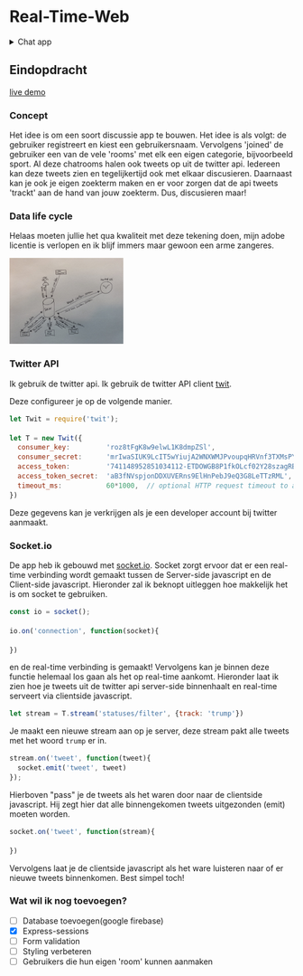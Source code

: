 # Real-Time-Web

<details>
  <summary> Chat app</summary>
  In week 1 was het de bedoeling een chat app te bouwen. Dit is goed gelukt en ik heb hierbij een basis gelegd voor mijn Eindopdracht.
</details>

## Eindopdracht
[live demo](https://final-assignment-zarjxmiosj.now.sh/login)

### Concept
Het idee is om een soort discussie app te bouwen. Het idee is als volgt: de gebruiker registreert en kiest een gebruikersnaam. Vervolgens 'joined' de gebruiker een van de vele 'rooms' met elk een eigen categorie, bijvoorbeeld sport. Al deze chatrooms halen ook tweets op uit de twitter api. Iedereen kan deze tweets zien en tegelijkertijd ook met elkaar discusieren. Daarnaast kan je ook je eigen zoekterm maken en er voor zorgen dat de api tweets 'trackt' aan de hand van jouw zoekterm. Dus, discusieren maar!

### Data life cycle
Helaas moeten jullie het qua kwaliteit met deze tekening doen, mijn adobe licentie is verlopen en ik blijf immers maar gewoon een arme zangeres.

<img src="https://github.com/japgroevemaker/real-time-web-1819/blob/master/Final-assignment/img/data_life_cycle.jpg" width="40%"/>

### Twitter API
Ik gebruik de twitter api. Ik gebruik de twitter API client [twit](https://www.npmjs.com/package/twit).

Deze configureer je op de volgende manier.
```js
let Twit = require('twit');

let T = new Twit({
  consumer_key:         'roz8tFgK8w9elwL1K8dmpZSl',
  consumer_secret:      'mrIwaSIUK9LcIT5wYiujA2WNXWMJPvoupqHRVnf3TXMsPY78',
  access_token:         '741148952851034112-ETDOWGB8P1fkOLcf02Y28szagRBSs',
  access_token_secret:  'aB3fNVspjonDDXUVERns9ElHnPebJ9eQ3G8LeTTzRML',
  timeout_ms:           60*1000,  // optional HTTP request timeout to apply to all requests.
})
```
Deze gegevens kan je verkrijgen als je een developer account bij twitter aanmaakt.

### Socket.io
De app heb ik gebouwd met [socket.io](https://socket.io/). Socket zorgt ervoor dat er een real-time verbinding wordt gemaakt tussen de Server-side javascript en de Client-side javascript. Hieronder zal ik beknopt uitleggen hoe makkelijk het is om socket te gebruiken.

```js
const io = socket();

io.on('connection', function(socket){

})
```
en de real-time verbinding is gemaakt! Vervolgens kan je binnen deze functie helemaal los gaan als het op real-time aankomt. Hieronder laat ik zien hoe je tweets uit de twitter api server-side binnenhaalt en real-time serveert via clientside javascript.


```js
let stream = T.stream('statuses/filter', {track: 'trump'})
```
Je maakt een nieuwe stream aan op je server, deze stream pakt alle tweets met het woord `trump` er in.

```js
stream.on('tweet', function(tweet){
  socket.emit('tweet', tweet)
});
```
Hierboven "pass" je de tweets als het waren door naar de clientside javascript. Hij zegt hier dat alle binnengekomen tweets uitgezonden (emit) moeten worden.
```js
socket.on('tweet', function(stream){

})
```
Vervolgens laat je de clientside javascript als het ware luisteren naar of er nieuwe tweets binnenkomen. Best simpel toch!

### Wat wil ik nog toevoegen?
- [ ] Database toevoegen(google firebase)
- [x] Express-sessions
- [ ] Form validation
- [ ] Styling verbeteren
- [ ] Gebruikers die hun eigen 'room' kunnen aanmaken
